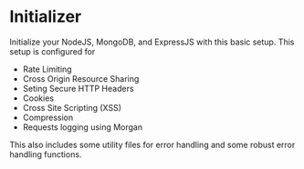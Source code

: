 # Initializer

Initialize your NodeJS, MongoDB, and ExpressJS with this basic setup.
This setup is configured for 
- Rate Limiting
- Cross Origin Resource Sharing
- Seting Secure HTTP Headers
- Cookies
- Cross Site Scripting (XSS)
- Compression
- Requests logging using Morgan


This also includes some utility files for error handling and some robust error handling functions.
